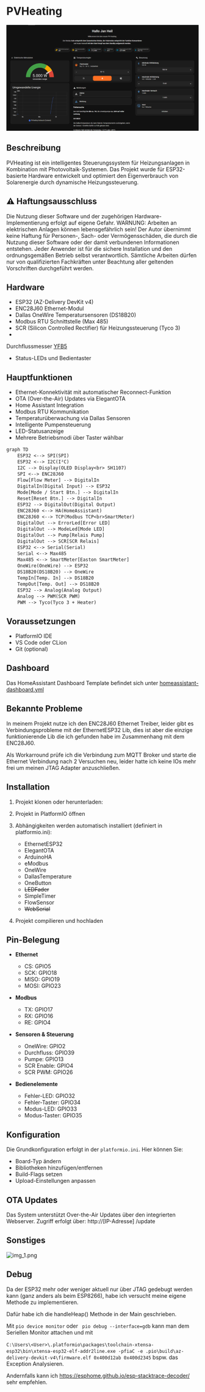 # PVHeating

![img.png](img.png)

## Beschreibung

PVHeating ist ein intelligentes Steuerungssystem für Heizungsanlagen in Kombination mit Photovoltaik-Systemen. Das
Projekt wurde für ESP32-basierte Hardware entwickelt und optimiert den Eigenverbrauch von Solarenergie durch dynamische
Heizungssteuerung.

## ⚠️ Haftungsausschluss

Die Nutzung dieser Software und der zugehörigen Hardware-Implementierung erfolgt auf eigene Gefahr. WARNUNG: Arbeiten an
elektrischen Anlagen können lebensgefährlich sein! Der Autor übernimmt keine Haftung für Personen-, Sach- oder
Vermögensschäden, die durch die Nutzung dieser Software oder der damit verbundenen Informationen entstehen. Jeder
Anwender ist für die sichere Installation und den ordnungsgemäßen Betrieb selbst verantwortlich. Sämtliche Arbeiten
dürfen nur von qualifizierten Fachkräften unter Beachtung aller geltenden Vorschriften durchgeführt werden.

## Hardware

- ESP32 (AZ-Delivery DevKit v4)
- ENC28J60 Ethernet-Modul
- Dallas OneWire Temperatursensoren (DS18B20)
- Modbus RTU Schnittstelle (Max 485)
- SCR (Silicon Controlled Rectifier) für Heizungssteuerung (Tyco 3)
-

Durchflussmesser [YFB5](https://github.com/Gamer08YT/FlowSensor-Arduino/blob/2d238f10bb0df1d9aced42f86a5f5e600b737310/src/FlowSensor_Type.h#L17C1-L17C17)

- Status-LEDs und Bedientaster

## Hauptfunktionen

- Ethernet-Konnektivität mit automatischer Reconnect-Funktion
- OTA (Over-the-Air) Updates via ElegantOTA
- Home Assistant Integration
- Modbus RTU Kommunikation
- Temperaturüberwachung via Dallas Sensoren
- Intelligente Pumpensteuerung
- LED-Statusanzeige
- Mehrere Betriebsmodi über Taster wählbar

```mermaid
graph TD
    ESP32 <--> SPI(SPI)
    ESP32 <--> I2C(I²C)
    I2C --> Display(OLED Display<br> SH1107) 
    SPI <--> ENC28J60
    Flow[Flow Meter] --> DigitalIn
    DigitalIn(Digital Input) --> ESP32
    Mode[Mode / Start Btn.] --> DigitalIn
    Reset[Reset Btn.] --> DigitalIn
    ESP32 --> DigitalOut(Digital Output)
    ENC28J60 <--> HA(HomeAssistant)
    ENC28J60 <--> TCP(Modbus TCP<br>SmartMeter)
    DigitalOut --> ErrorLed[Error LED]
    DigitalOut --> ModeLed[Mode LED]
    DigitalOut --> Pump[Relais Pump]
    DigitalOut --> SCR[SCR Relais]
    ESP32 <--> Serial(Serial)
    Serial <--> Max485
    Max485 <--> SmartMeter[Easton SmartMeter]
    OneWire(OneWire) --> ESP32
    DS18B20(DS18B20) --> OneWire
    TempIn[Temp. In] --> DS18B20
    TempOut[Temp. Out] --> DS18B20
    ESP32 --> Analog(Analog Output)
    Analog --> PWM(SCR PWM)
    PWM --> Tyco(Tyco 3 + Heater)

```

## Voraussetzungen

- PlatformIO IDE
- VS Code oder CLion
- Git (optional)

## Dashboard

Das HomeAssistant Dashboard Template befindet sich unter [
homeassistant-dashboard.yml](https://github.com/Gamer08YT/PVHeating/blob/master/homeassistant-dashboard.yml)

## Bekannte Probleme

In meinem Projekt nutze ich den ENC28J60 Ethernet Treiber, leider gibt es Verbindungsprobleme mit der EthernetESP32 Lib,
dies ist aber die einzige funktionierende Lib die ich gefunden habe im Zusammenhang mit dem ENC28J60.

Als Workarround prüfe ich die Verbindung zum MQTT Broker und starte die Ethernet Verbindung nach 2 Versuchen neu, leider
hatte ich keine IOs mehr frei um meinen JTAG Adapter anzuschließen.

## Installation

1. Projekt klonen oder herunterladen:

2. Projekt in PlatformIO öffnen

3. Abhängigkeiten werden automatisch installiert (definiert in platformio.ini):
    - EthernetESP32
    - ElegantOTA
    - ArduinoHA
    - eModbus
    - OneWire
    - DallasTemperature
    - OneButton
    - ~~LEDFader~~
    - SimpleTimer
    - FlowSensor
    - ~~WebSerial~~

4. Projekt compilieren und hochladen

## Pin-Belegung

- **Ethernet**
    - CS: GPIO5
    - SCK: GPIO18
    - MISO: GPIO19
    - MOSI: GPIO23

- **Modbus**
    - TX: GPIO17
    - RX: GPIO16
    - RE: GPIO4

- **Sensoren & Steuerung**
    - OneWire: GPIO2
    - Durchfluss: GPIO39
    - Pumpe: GPIO13
    - SCR Enable: GPIO4
    - SCR PWM: GPIO26

- **Bedienelemente**
    - Fehler-LED: GPIO32
    - Fehler-Taster: GPIO34
    - Modus-LED: GPIO33
    - Modus-Taster: GPIO35

## Konfiguration

Die Grundkonfiguration erfolgt in der `platformio.ini`. Hier können Sie:

- Board-Typ ändern
- Bibliotheken hinzufügen/entfernen
- Build-Flags setzen
- Upload-Einstellungen anpassen

## OTA Updates

Das System unterstützt Over-the-Air Updates über den integrierten Webserver. Zugriff erfolgt über: http://[IP-Adresse]
/update

## Sonstiges

![img_1.png](img_1.png)

## Debug

Da der ESP32 mehr oder weniger aktuell nur über JTAG gedebugt werden kann (ganz anders als beim ESP8266), habe ich
versucht meine eigene Methode zu implementieren.

Dafür habe ich die handleHeap() Methode in der Main geschrieben.

Mit ``pio device monitor`` oder `` pio debug --interface=gdb`` kann man dem Seriellen Monitor attachen und mit

``C:\Users\<User>\.platformio\packages\toolchain-xtensa-esp32\bin\xtensa-esp32-elf-addr2line.exe -pfiaC -e .pio\build\az-delivery-devkit-v4\firmware.elf 0x400d12ab 0x400d2345``
bspw. das Exception Analysieren.

Andernfalls kann ich https://esphome.github.io/esp-stacktrace-decoder/ sehr empfehlen.